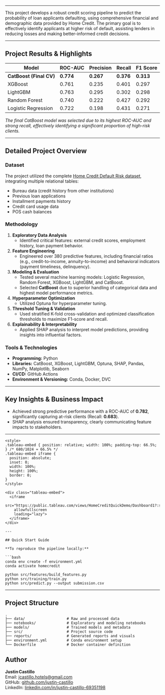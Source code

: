 
---

This project develops a robust credit scoring pipeline to predict the probability of loan applicants defaulting, using comprehensive financial and demographic data provided by Home Credit. The primary goal is to effectively identify applicants at higher risk of default, assisting lenders in reducing losses and making better-informed credit decisions.

---

## Project Results & Highlights

| Model                  | ROC-AUC | Precision | Recall | F1 Score |
|------------------------|---------|-----------|--------|----------|
| **CatBoost (Final CV)** | **0.774** | **0.267** | **0.376** | **0.313** |
| XGBoost                | 0.761   | 0.235     | 0.401  | 0.297    |
| LightGBM               | 0.763   | 0.295     | 0.302  | 0.298    |
| Random Forest          | 0.740   | 0.222     | 0.427  | 0.292    |
| Logistic Regression    | 0.722   | 0.198     | 0.431  | 0.271    |

*The final CatBoost model was selected due to its highest ROC-AUC and strong recall, effectively identifying a significant proportion of high-risk clients.*

---

## Detailed Project Overview

### Dataset
The project utilized the complete [Home Credit Default Risk dataset](https://www.kaggle.com/c/home-credit-default-risk), integrating multiple relational tables:
- Bureau data (credit history from other institutions)
- Previous loan applications
- Installment payments history
- Credit card usage data
- POS cash balances

### Methodology
1. **Exploratory Data Analysis**
    - Identified critical features: external credit scores, employment history, loan payment behavior.
2. **Feature Engineering**
    - Engineered over 380 predictive features, including financial ratios (e.g., credit-to-income, annuity-to-income) and behavioral indicators (payment timeliness, delinquency).
3. **Modeling & Evaluation**
    - Tested several machine learning models: Logistic Regression, Random Forest, XGBoost, LightGBM, and CatBoost.
    - Selected **CatBoost** due to superior handling of categorical data and highest model performance metrics.
4. **Hyperparameter Optimization**
    - Utilized Optuna for hyperparameter tuning.
5. **Threshold Tuning & Validation**
    - Used stratified K-fold cross-validation and optimized classification thresholds to maximize F1-score and recall.
6. **Explainability & Interpretability**
    - Applied SHAP analysis to interpret model predictions, providing insights into influential factors.

### Tools & Technologies
- **Programming:** Python
- **Libraries:** CatBoost, XGBoost, LightGBM, Optuna, SHAP, Pandas, NumPy, Matplotlib, Seaborn
- **CI/CD:** GitHub Actions
- **Environment & Versioning:** Conda, Docker, DVC

---

## Key Insights & Business Impact
- Achieved strong predictive performance with a ROC-AUC of **0.782**, significantly capturing at-risk clients (Recall: **0.683**).
- SHAP analysis ensured transparency, clearly communicating feature impacts to stakeholders.

---

```{=html}
<style>
.tableau-embed { position: relative; width: 100%; padding-top: 66.5%; } /* 680/1024 ≈ 66.5% */
.tableau-embed iframe {
  position: absolute;
  inset: 0;
  width: 100%;
  height: 100%;
  border: 0;
}
</style>

<div class="tableau-embed">
  <iframe
    src="https://public.tableau.com/views/HomeCreditQuickDemo/Dashboard1?:showVizHome=no&:embed=y"
    allowfullscreen
    loading="lazy">
  </iframe>
</div>

---

## Quick Start Guide

**To reproduce the pipeline locally:**

```bash
conda env create -f environment.yml
conda activate homecredit

python src/features/build_features.py
python src/training/train.py
python src/predict.py --output submission.csv
```

---

## Project Structure

    .
    ├── data/                   # Raw and processed data
    ├── notebooks/              # Exploratory and modeling notebooks
    ├── models/                 # Trained models and metadata
    ├── src/                    # Project source code
    ├── reports/                # Generated reports and visuals
    ├── environment.yml         # Conda environment setup
    └── Dockerfile              # Docker container definition

## Author

**Justin Castillo**  
Email: [jcastillo.hotels@gmail.com](mailto:jcastillo.hotels@gmail.com)  
GitHub: [github.com/justin-castillo](https://github.com/justin-castillo)  
LinkedIn: [linkedin.com/in/justin-castillo-69351198](https://www.linkedin.com/in/justin-castillo-69351198/)

